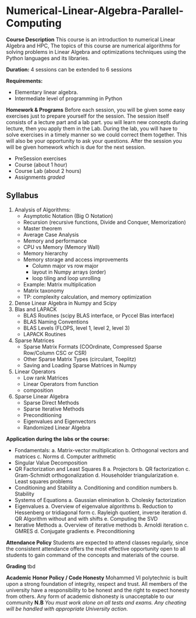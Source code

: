 # Numerical-Linear-Algebra-Parallel-Computing

**Course Description**
This course is an introduction to numerical Linear Algebra and HPC, The topics of this course are numerical algorithms for solving problems in Linear Algebra and optimizations techniques using the Python languages and its libraries.

**Duration:**
4 sessions can be extended to 6 sessions

**Requirements:**
- Elementary linear algebra.
- Intermediate level of programming in Python

**Homework & Programs**
Before each session, you will be given some easy exercises just to prepare yourself
for the session. The session itself consists of a lecture part and a lab part.
you will learn new concepts during lecture, then you apply them in the Lab.
During the lab, you will have to solve exercises in a timely manner so we could correct
them together. This will also be your opportunity to ask your questions.
After the session you will be given homework which is due for the next session.

- PreSession exercises
- Course (about 1 hour)
- Course Lab (about 2 hours)
- Assignments *graded*


## Syllabus
1. Analysis of Algorithms:
   - Asymptotic Notation (Big O Notation)
   - Recursion (recursive functions, Divide and Conquer, Memorization)
   - Master theorem
   - Average Case Analysis
   - Memory and performance
   - CPU vs Memory (Memory Wall)
   - Memory hierarchy
   - Memory storage and access improvements
      - Column major vs row major
      - layout in Numpy arrays (order)
      - loop tiling and loop unrolling
   - Example: Matrix multiplication
   - Matrix taxonomy
   - TP: complexity calculation, and memory optimization
2. Dense Linear Algebra in Numpy and Scipy
3. Blas and LAPACK
   - BLAS Routines (scipy BLAS interface, or Pyccel Blas interface)
   - BLAS Naming Conventions
   - BLAS Levels (FLOPS, level 1, level 2, level 3)
   - LAPACK Routines
4. Sparse Matrices
   - Sparse Matrix Formats (COOrdinate, Compressed Sparse Row/Column CSC or CSR)
   - Other Sparse Matrix Types (circulant, Toeplitz)
   - Saving and Loading Sparse Matrices in Numpy
5. Linear Operators
   - Low rank Matrices
   - Linear Operators from function
   - composition
6. Sparse Linear Algebra
   - Sparse Direct Methods
   - Sparse Iterative Methods
   - Preconditioning
   - Eigenvalues and Eigenvectors
   - Randomized Linear Algebra

**Application during the labs or the course:**
- Fondamentals:
  a. Matrix-vector multiplication
  b. Orthogonal vectors and matrices
  c. Norms
  d. Computer arithmetic
- Singular Value Decomposition
- QR Factorization and Least Squares 8
  a. Projectors
  b. QR factorization
  c. Gram-Schmidt orthogonalization
  d. Householder triangularization
  e. Least squares problems
- Conditioning and Stability
   a. Conditioning and condition numbers
   b. Stability
- Systems of Equations
   a. Gaussian elimination
   b. Cholesky factorization
- Eigenvalues
   a. Overview of eigenvalue algorithms
   b. Reduction to Hessenberg or tridiagonal form
   c. Rayleigh quotient, inverse iteration
   d. QR Algorithm without and with shifts
   e. Computing the SVD
- Iterative Methods
   a. Overview of iterative methods
   b. Arnoldi iteration
   c. GMRES
   d. Conjugate gradients
   e. Preconditioning

**Attendance Policy**
Students are expected to attend classes regularly, since the consistent attendance offers the most
effective opportunity open to all students to gain command of the concepts and materials of the
course.

**Grading**
tbd

**Academic Honor Policy / Code Honesty**
Mohammed VI polytechnic is built upon a strong foundation of integrity, respect and trust.
All members of the university have a responsibility to be honest and the right to expect honesty from others.
Any form of academic dishonesty is unacceptable to our community
**N.B** *You must work alone on all tests and exams. Any cheating will be handled with appropriate University action.*
